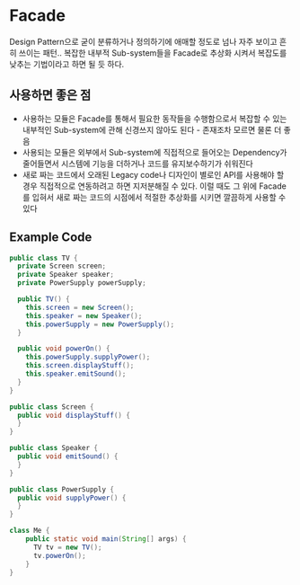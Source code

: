 # Facade
Design Pattern으로 굳이 분류하거나 정의하기에 애매할 정도로 넘나 자주 보이고 흔히 쓰이는 패턴.. 복잡한 내부적 Sub-system들을 Facade로 추상화 시켜서 복잡도를 낮추는 기법이라고 하면 될 듯 하다.

## 사용하면 좋은 점
- 사용하는 모듈은 Facade를 통해서 필요한 동작들을 수행함으로서 복잡할 수 있는 내부적인 Sub-system에 관해 신경쓰지 않아도 된다 - 존재조차 모르면 물론 더 좋음
- 사용되는 모듈은 외부에서 Sub-system에 직접적으로 들어오는 Dependency가 줄어들면서 시스템에 기능을 더하거나 코드를 유지보수하기가 쉬워진다
- 새로 짜는 코드에서 오래된 Legacy code나 디자인이 별로인 API를 사용해야 할 경우 직접적으로 연동하려고 하면 지저분해질 수 있다. 이럴 때도 그 위에 Facade를 입혀서 새로 짜는 코드의 시점에서 적절한 추상화를 시키면 깔끔하게 사용할 수 있다

## Example Code
```java
public class TV {
  private Screen screen;
  private Speaker speaker;
  private PowerSupply powerSupply;

  public TV() {
    this.screen = new Screen();
    this.speaker = new Speaker();
    this.powerSupply = new PowerSupply();
  }

  public void powerOn() {
    this.powerSupply.supplyPower();
    this.screen.displayStuff();
    this.speaker.emitSound();
  }
}

public class Screen {
  public void displayStuff() {
  }
}

public class Speaker {
  public void emitSound() {
  }
}

public class PowerSupply {
  public void supplyPower() {
  }
}

class Me {
    public static void main(String[] args) {
      TV tv = new TV();
      tv.powerOn();
    }
}

```
